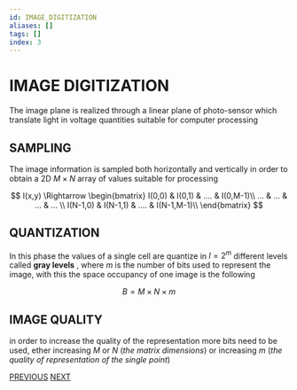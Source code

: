 ```yaml
---
id: IMAGE_DIGITIZATION
aliases: []
tags: []
index: 3
---
```


# IMAGE DIGITIZATION

The image plane is realized through a linear plane of photo-sensor which translate light in voltage quantities suitable for computer processing

## SAMPLING

The image information is sampled both horizontally and vertically in order to obtain a 2D $M\times N$ array  of values suitable for processing


$$
I(x,y) \Rightarrow \begin{bmatrix}
I(0,0) & I(0,1) & .... & I(0,M-1)\\
... & ... & ... & ... \\
I(N-1,0) & I(N-1,1) & .... & I(N-1,M-1)\\
\end{bmatrix}
$$

## QUANTIZATION

In this phase the values of a single cell are quantize in $l=2^{m}$ different levels called **gray levels** , where $m$ is the number of bits used to represent the image, with this the space occupancy of one image is the following

$$
B = M\times N\times m
$$

## IMAGE QUALITY

in order to increase the quality of the representation more bits need to be used, ether increasing $M$ or $N$ (*the matrix dimensions*) or increasing $m$ (*the quality of representation of the single point*)

[PREVIOUS](pages/image_formation_acquisition/CAMERA_PARAMETERS.md) [NEXT](image_formation_acquisition/SENSORS.md)

